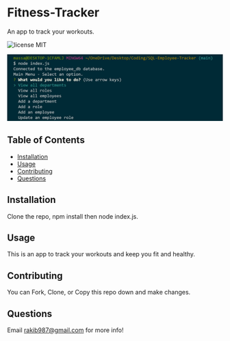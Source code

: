 # Fitness-Tracker
An app to track your workouts.

![license MIT](https://img.shields.io/badge/license-MIT-blue.svg)

![Screenshot of Application](https://raw.githubusercontent.com/strawhat19/SQL-Employee-Tracker/main/assets/screenshot.JPG)

## **Table of Contents**
* [Installation](#installation)
* [Usage](#usage)
* [Contributing](#contributing)
* [Questions](#questions)

## Installation
Clone the repo, npm install then node index.js.

## Usage
This is an app to track your workouts and keep you fit and healthy.

## Contributing
You can Fork, Clone, or Copy this repo down and make changes.

## Questions
Email rakib987@gmail.com for more info!